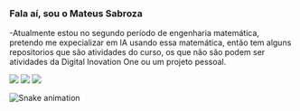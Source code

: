### Fala aí, sou o Mateus Sabroza
-Atualmente estou no segundo período de engenharia matemática, pretendo me expecializar em IA usando essa matemática, então tem alguns repositorios que são atividades do curso, os que não são podem ser atividades da Digital Inovation One ou um projeto pessoal. 


  <a href="https://instagram.com/mateussabroza" target="_blank"><img src="https://img.shields.io/badge/-Instagram-%23E4405F?style=for-the-badge&logo=instagram&logoColor=white" target="_blank"></a>
  <a href = "mailto:sabrozamaillard@gmail.com"><img src="https://img.shields.io/badge/-Gmail-%23333?style=for-the-badge&logo=gmail&logoColor=white" target="_blank"></a>
  <a href="https://www.linkedin.com/in/mateus-sabroza-b50540222/" target="_blank"><img src="https://img.shields.io/badge/-LinkedIn-%230077B5?style=for-the-badge&logo=linkedin&logoColor=white" target="_blank"></a> 
  
  ![Snake animation](https://github.com/mateussabroza/mateussabroza/blob/output/github-contribution-grid-snake.svg)
  </div> 

 



